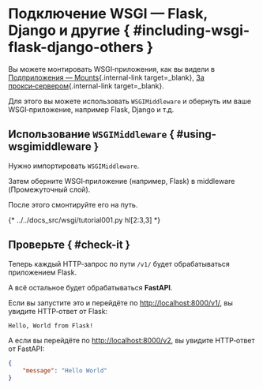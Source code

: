 # Подключение WSGI — Flask, Django и другие { #including-wsgi-flask-django-others }

Вы можете монтировать WSGI‑приложения, как вы видели в [Подприложения — Mounts](sub-applications.md){.internal-link target=_blank}, [За прокси‑сервером](behind-a-proxy.md){.internal-link target=_blank}.

Для этого вы можете использовать `WSGIMiddleware` и обернуть им ваше WSGI‑приложение, например Flask, Django и т.д.

## Использование `WSGIMiddleware` { #using-wsgimiddleware }

Нужно импортировать `WSGIMiddleware`.

Затем оберните WSGI‑приложение (например, Flask) в middleware (Промежуточный слой).

После этого смонтируйте его на путь.

{* ../../docs_src/wsgi/tutorial001.py hl[2:3,3] *}

## Проверьте { #check-it }

Теперь каждый HTTP‑запрос по пути `/v1/` будет обрабатываться приложением Flask.

А всё остальное будет обрабатываться **FastAPI**.

Если вы запустите это и перейдёте по <a href="http://localhost:8000/v1/" class="external-link" target="_blank">http://localhost:8000/v1/</a>, вы увидите HTTP‑ответ от Flask:

```txt
Hello, World from Flask!
```

А если вы перейдёте по <a href="http://localhost:8000/v2" class="external-link" target="_blank">http://localhost:8000/v2</a>, вы увидите HTTP‑ответ от FastAPI:

```JSON
{
    "message": "Hello World"
}
```
